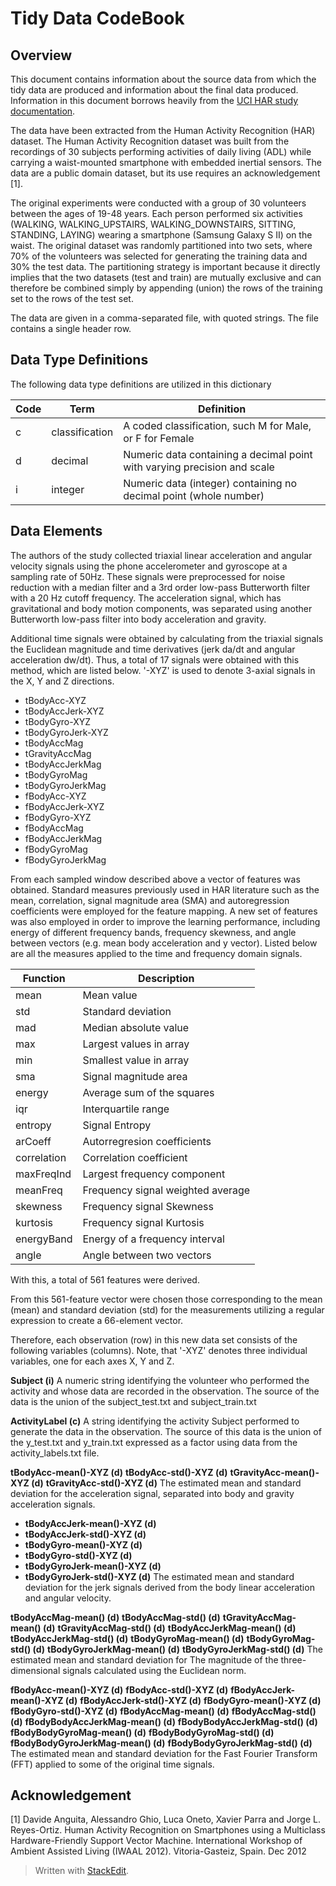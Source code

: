Tidy Data CodeBook
===
Overview
---
This document contains information about the source data from which the tidy data are produced and information about the final data produced.  Information in this document borrows heavily from the [UCI HAR study documentation](https://www.elen.ucl.ac.be/Proceedings/esann/esannpdf/es2013-84.pdf).

The data have been extracted from the Human Activity Recognition (HAR) dataset.  The Human Activity Recognition dataset was built from the recordings of 30 subjects performing activities of daily living (ADL) while carrying a waist-mounted smartphone with embedded inertial sensors.  The data are a public domain dataset, but its use requires an acknowledgement [1].

The original experiments were conducted with a group of 30 volunteers between the ages of 19-48 years. Each person performed six activities (WALKING, WALKING\_UPSTAIRS, WALKING\_DOWNSTAIRS, SITTING, STANDING, LAYING) wearing a smartphone (Samsung Galaxy S II) on the waist.  The original dataset was randomly partitioned into two sets, where 70% of the volunteers was selected for generating the training data and 30% the test data.  The partitioning strategy is important because it directly implies that the two datasets (test and train) are mutually exclusive and can therefore be combined simply by appending (union) the rows of the training set to the rows of the test set.

The data are given in a comma-separated file, with quoted strings.  The file contains a single header row.

Data Type Definitions
---
The following data type definitions are utilized in this dictionary

| Code | Term | Definition |
| --- | --- | --- |
| c | classification | A coded classification, such M for Male, or F for Female |
| d | decimal | Numeric data containing a decimal point with varying precision and scale |
| i | integer | Numeric data (integer) containing no decimal point (whole number) |
 
Data Elements
---
The authors of the study collected triaxial linear acceleration and angular velocity signals using the phone accelerometer and gyroscope at a sampling rate of 50Hz. These signals were preprocessed for noise reduction with a median filter and a 3rd order low-pass Butterworth filter with a 20 Hz cutoff frequency. The acceleration signal, which has gravitational and body motion components, was separated using another Butterworth low-pass filter into body acceleration and gravity. 

Additional time signals were obtained by calculating from the triaxial signals the Euclidean magnitude and time derivatives (jerk da/dt and angular acceleration dw/dt).  Thus, a total of 17 signals were obtained with this method, which are listed below.  '-XYZ' is used to denote 3-axial signals in the X, Y and Z directions.

 - tBodyAcc-XYZ
 - tBodyAccJerk-XYZ 
 - tBodyGyro-XYZ
 - tBodyGyroJerk-XYZ 
 - tBodyAccMag
 - tGravityAccMag
 - tBodyAccJerkMag
 - tBodyGyroMag
 - tBodyGyroJerkMag
 - fBodyAcc-XYZ
 - fBodyAccJerk-XYZ
 - fBodyGyro-XYZ
 - fBodyAccMag
 - fBodyAccJerkMag
 - fBodyGyroMag
 - fBodyGyroJerkMag

From each sampled window described above a vector of features was obtained. Standard measures previously used in HAR literature such as the mean, correlation, signal magnitude area (SMA) and autoregression coefficients were employed for the feature mapping. A new set of features was also employed in order to improve the learning performance, including energy of different frequency bands, frequency skewness, and angle between vectors (e.g. mean body acceleration and y vector). Listed below are all the measures applied to the time and frequency domain signals.


| Function | Description |
| --- | --- |
| mean | Mean value |
| std | Standard deviation |
| mad | Median absolute value |
| max | Largest values in array |
| min | Smallest value in array |
| sma | Signal magnitude area |
| energy | Average sum of the squares |
| iqr | Interquartile range |
| entropy | Signal Entropy |
| arCoeff | Autorregresion coefficients |
| correlation | Correlation coefficient |
| maxFreqInd | Largest frequency component |
| meanFreq | Frequency signal weighted average |
| skewness | Frequency signal Skewness |
| kurtosis | Frequency signal Kurtosis |
| energyBand | Energy of a frequency interval |
| angle | Angle between two vectors |


With this, a total of 561 features were derived.

From this 561-feature vector were chosen those corresponding to the mean (mean) and standard deviation (std) for the measurements utilizing a regular expression to create a 66-element vector.

Therefore, each observation (row) in this new data set consists of the following variables (columns).  Note, that '-XYZ' denotes three individual variables, one for each axes X, Y and Z.

**Subject (i)**
A numeric string identifying the volunteer who performed the activity and whose data are recorded in the observation.  The source of the data is the union of the subject\_test.txt and subject\_train.txt

**ActivityLabel (c)**
A string identifying the activity Subject performed to generate the data in the observation.  The source of this data is the union of the y\_test.txt and y\_train.txt expressed as a factor using data from the activity\_labels.txt file.

**tBodyAcc-mean()-XYZ (d)** 
**tBodyAcc-std()-XYZ (d)** 
**tGravityAcc-mean()-XYZ (d)** 
**tGravityAcc-std()-XYZ (d)** 
The estimated mean and standard deviation for the acceleration signal, separated into body and gravity acceleration signals.

 - **tBodyAccJerk-mean()-XYZ (d)**
 - **tBodyAccJerk-std()-XYZ (d)**
 - **tBodyGyro-mean()-XYZ (d)**
 - **tBodyGyro-std()-XYZ (d)**
 - **tBodyGyroJerk-mean()-XYZ (d)**
 - **tBodyGyroJerk-std()-XYZ (d)**
The estimated mean and standard deviation for the jerk signals derived from the body linear acceleration and angular velocity.

**tBodyAccMag-mean() (d)**
**tBodyAccMag-std() (d)**
**tGravityAccMag-mean() (d)**
**tGravityAccMag-std() (d)**
**tBodyAccJerkMag-mean() (d)**
**tBodyAccJerkMag-std() (d)**
**tBodyGyroMag-mean() (d)**
**tBodyGyroMag-std() (d)**
**tBodyGyroJerkMag-mean() (d)**
**tBodyGyroJerkMag-std() (d)**
The estimated mean and standard deviation for The magnitude of the three-dimensional signals calculated using the Euclidean norm.

**fBodyAcc-mean()-XYZ (d)**
**fBodyAcc-std()-XYZ (d)**
**fBodyAccJerk-mean()-XYZ (d)**
**fBodyAccJerk-std()-XYZ (d)**
**fBodyGyro-mean()-XYZ (d)**
**fBodyGyro-std()-XYZ (d)**
**fBodyAccMag-mean() (d)**
**fBodyAccMag-std() (d)**
**fBodyBodyAccJerkMag-mean() (d)**
**fBodyBodyAccJerkMag-std() (d)**
**fBodyBodyGyroMag-mean() (d)**
**fBodyBodyGyroMag-std() (d)**
**fBodyBodyGyroJerkMag-mean() (d)**
**fBodyBodyGyroJerkMag-std()  (d)**
The estimated mean and standard deviation for the Fast Fourier Transform (FFT) applied to some of the original time signals.

Acknowledgement
---
[1] Davide Anguita, Alessandro Ghio, Luca Oneto, Xavier Parra and Jorge L. Reyes-Ortiz. Human Activity Recognition on Smartphones using a Multiclass Hardware-Friendly Support Vector Machine. International Workshop of Ambient Assisted Living (IWAAL 2012). Vitoria-Gasteiz, Spain. Dec 2012



> Written with [StackEdit](https://stackedit.io/).